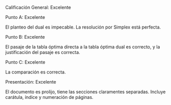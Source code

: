 Calificación General: Excelente

Punto A: Excelente

El planteo del dual es impecable. La resolución por Simplex está perfecta.

Punto B: Excelente

El pasaje de la tabla óptima directa a la tabla óptima dual es correcto, y la justificación del pasaje es correcta.

Punto C: Excelente

La comparación es correcta.

Presentación: Excelente

El documento es prolijo, tiene las secciones claramentes separadas. Incluye carátula, índice y numeración de páginas.